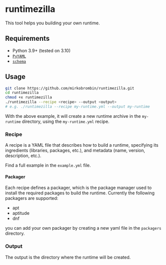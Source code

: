# runtimezilla
This tool helps you building your own runtime.

## Requirements
- Python 3.9+ (tested on 3.10)
- [`PyYAML`](https://pypi.org/project/PyYAML/)
- [`schema`](https://pypi.org/project/schema/)

## Usage
```bash
git clone https://github.com/mirkobrombin/runtimezilla.git
cd runtimezilla
chmod +x runtimezilla
./runtimezilla --recipe <recipe> --output <output>
# e.g. ./runtimezilla --recipe my-runtime.yml --output my-runtime
```

With the above example, it will create a new runtime archive in the 
`my-runtime` directory, using the `my-runtime.yml` recipe.

### Recipe
A recipe is a YAML file that describes how to build a runtime, specifying
its ingredients (libraries, packages, etc.), and metadata (name, version,
description, etc.).

Find a full example in the `example.yml` file.

#### Packager
Each recipe defines a packager, which is the package manager used to install
the required packages to build the runtime. Currently the following packagers
are supported:
- apt
- aptitude
- dnf

you can add your own packager by creating a new yaml file in the `packagers`
directory.

### Output
The output is the directory where the runtime will be created.

